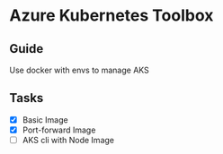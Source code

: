 # Azure Kubernetes Toolbox

## Guide

Use docker with envs to manage AKS

## Tasks

- [x] Basic Image
- [x] Port-forward Image
- [ ] AKS cli with Node Image